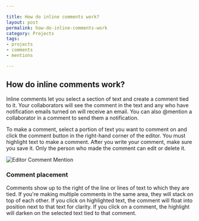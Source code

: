 ```yaml
---

title: How do inline comments work?
layout: post
permalink: how-do-inline-comments-work
category: Projects 
tags:
- projects
- comments
- mentions

---
```


## How do inline comments work?
Inline comments let you select a section of text and create a comment tied to it. Your collaborators will see the comment in the text and any who have notification emails turned on will receive an email. You can also @mention a collaborator in a comment to send them a notification. 

To make a comment, select a portion of text you want to comment on and click the comment button in the right-hand corner of the editor. You must highlight text to make a comment. After you write your comment, make sure you save it. Only the person who made the comment can edit or delete it.

![Editor Comment Mention](https://s3.amazonaws.com/beegit-images/helpImages/editor-comment-mention.png)

### Comment placement 

Comments show up to the right of the line or lines of text to which they are tied. If you're making multiple comments in the same area, they will stack on top of each other. If you click on highlighted text, the comment will float into position next to that text for clarity. If you click on a comment, the highlight will darken on the selected text tied to that comment. 
